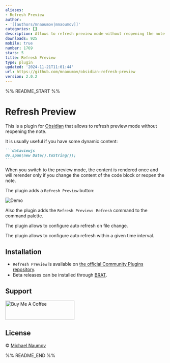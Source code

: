 ```yaml
---
aliases:
- Refresh Preview
author:
- '[[authors/mnaoumov|mnaoumov]]'
categories: []
description: Allows to refresh preview mode without reopening the note
downloads: 925
mobile: true
number: 1769
stars: 5
title: Refresh Preview
type: plugin
updated: '2024-11-21T11:01:44'
url: https://github.com/mnaoumov/obsidian-refresh-preview
version: 2.0.2
---
```


%% README_START %%

# Refresh Preview

This is a plugin for [Obsidian](https://obsidian.md/) that allows to refresh preview mode without reopening the note.

It is usually useful if you have some dynamic content:

````markdown
```dataviewjs
dv.span(new Date().toString());
```
````

When you switch to the preview mode, the content is rendered once and will rerender only if you change the content of the code block or reopen the note.

The plugin adds a `Refresh Preview` button:

![Demo](https://raw.githubusercontent.com/mnaoumov/obsidian-refresh-preview/HEAD/images/demo.gif)

Also the plugin adds the `Refresh Preview: Refresh` command to the command palette.

The plugin allows to configure auto refresh on file change.

The plugin allows to configure auto refresh within a given time interval.

## Installation

- `Refresh Preview` is available on [the official Community Plugins repository](https://obsidian.md/plugins?id=refresh-preview).
- Beta releases can be installed through [BRAT](https://github.com/TfTHacker/obsidian42-brat).

## Support

<a href="https://www.buymeacoffee.com/mnaoumov" target="_blank"><img src="https://cdn.buymeacoffee.com/buttons/v2/default-yellow.png" alt="Buy Me A Coffee" style="height: 60px !important;width: 217px !important;"></a>

## License

© [Michael Naumov](https://github.com/mnaoumov/)


%% README_END %%